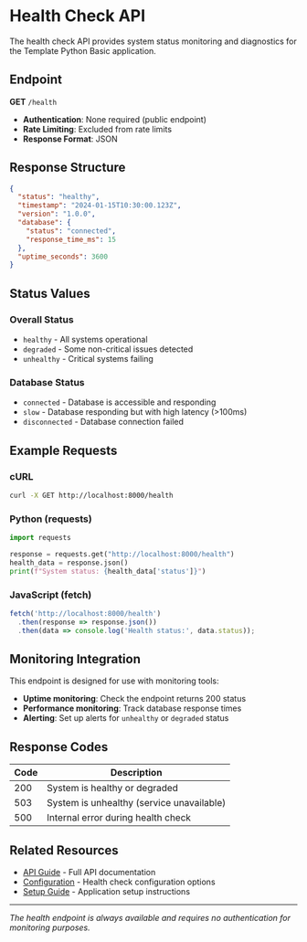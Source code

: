# Health Check API

The health check API provides system status monitoring and diagnostics for the Template Python Basic application.

## Endpoint

**GET** `/health`

- **Authentication**: None required (public endpoint)
- **Rate Limiting**: Excluded from rate limits
- **Response Format**: JSON

## Response Structure

```json
{
  "status": "healthy",
  "timestamp": "2024-01-15T10:30:00.123Z",
  "version": "1.0.0",
  "database": {
    "status": "connected",
    "response_time_ms": 15
  },
  "uptime_seconds": 3600
}
```

## Status Values

### Overall Status
- `healthy` - All systems operational
- `degraded` - Some non-critical issues detected
- `unhealthy` - Critical systems failing

### Database Status
- `connected` - Database is accessible and responding
- `slow` - Database responding but with high latency (>100ms)
- `disconnected` - Database connection failed

## Example Requests

### cURL
```bash
curl -X GET http://localhost:8000/health
```

### Python (requests)
```python
import requests

response = requests.get("http://localhost:8000/health")
health_data = response.json()
print(f"System status: {health_data['status']}")
```

### JavaScript (fetch)
```javascript
fetch('http://localhost:8000/health')
  .then(response => response.json())
  .then(data => console.log('Health status:', data.status));
```

## Monitoring Integration

This endpoint is designed for use with monitoring tools:

- **Uptime monitoring**: Check the endpoint returns 200 status
- **Performance monitoring**: Track database response times
- **Alerting**: Set up alerts for `unhealthy` or `degraded` status

## Response Codes

| Code | Description |
|------|-------------|
| 200  | System is healthy or degraded |
| 503  | System is unhealthy (service unavailable) |
| 500  | Internal error during health check |

## Related Resources

- [API Guide](index) - Full API documentation
- [Configuration](../configuration) - Health check configuration options
- [Setup Guide](../setup/index) - Application setup instructions

---

*The health endpoint is always available and requires no authentication for monitoring purposes.*